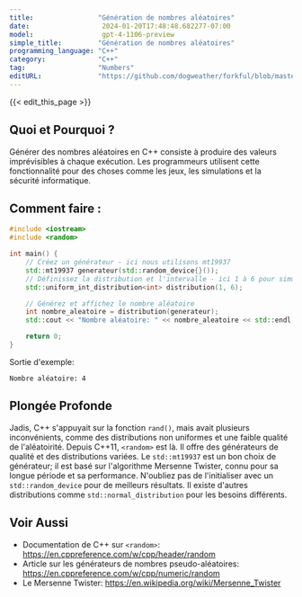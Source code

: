 ```yaml
---
title:                "Génération de nombres aléatoires"
date:                  2024-01-20T17:48:48.682277-07:00
model:                 gpt-4-1106-preview
simple_title:         "Génération de nombres aléatoires"
programming_language: "C++"
category:             "C++"
tag:                  "Numbers"
editURL:              "https://github.com/dogweather/forkful/blob/master/content/fr/cpp/generating-random-numbers.md"
---
```


{{< edit_this_page >}}

## Quoi et Pourquoi ?

Générer des nombres aléatoires en C++ consiste à produire des valeurs imprévisibles à chaque exécution. Les programmeurs utilisent cette fonctionnalité pour des choses comme les jeux, les simulations et la sécurité informatique.

## Comment faire :

```C++
#include <iostream>
#include <random>

int main() {
    // Créez un générateur - ici nous utilisons mt19937
    std::mt19937 generateur(std::random_device{}());
    // Définissez la distribution et l'intervalle - ici 1 à 6 pour simuler un dé
    std::uniform_int_distribution<int> distribution(1, 6);

    // Générez et affichez le nombre aléatoire
    int nombre_aleatoire = distribution(generateur);
    std::cout << "Nombre aléatoire: " << nombre_aleatoire << std::endl;

    return 0;
}
```

Sortie d'exemple:
```
Nombre aléatoire: 4
```

## Plongée Profonde

Jadis, C++ s'appuyait sur la fonction `rand()`, mais avait plusieurs inconvénients, comme des distributions non uniformes et une faible qualité de l'aléatoirité. Depuis C++11, `<random>` est là. Il offre des générateurs de qualité et des distributions variées. Le `std::mt19937` est un bon choix de générateur; il est basé sur l'algorithme Mersenne Twister, connu pour sa longue période et sa performance. N'oubliez pas de l'initialiser avec un `std::random_device` pour de meilleurs résultats. Il existe d'autres distributions comme `std::normal_distribution` pour les besoins différents.

## Voir Aussi

- Documentation de C++ sur `<random>`: https://en.cppreference.com/w/cpp/header/random
- Article sur les générateurs de nombres pseudo-aléatoires: https://en.cppreference.com/w/cpp/numeric/random
- Le Mersenne Twister: https://en.wikipedia.org/wiki/Mersenne_Twister